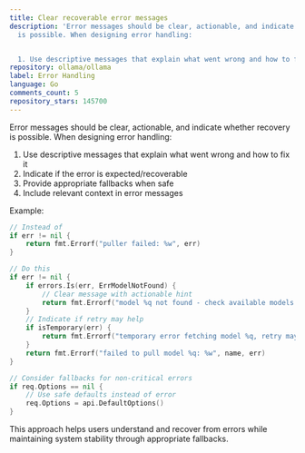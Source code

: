 ```yaml
---
title: Clear recoverable error messages
description: 'Error messages should be clear, actionable, and indicate whether recovery
  is possible. When designing error handling:


  1. Use descriptive messages that explain what went wrong and how to fix it'
repository: ollama/ollama
label: Error Handling
language: Go
comments_count: 5
repository_stars: 145700
---
```


Error messages should be clear, actionable, and indicate whether recovery is possible. When designing error handling:

1. Use descriptive messages that explain what went wrong and how to fix it
2. Indicate if the error is expected/recoverable
3. Provide appropriate fallbacks when safe
4. Include relevant context in error messages

Example:

```go
// Instead of
if err != nil {
    return fmt.Errorf("puller failed: %w", err)
}

// Do this
if err != nil {
    if errors.Is(err, ErrModelNotFound) {
        // Clear message with actionable hint
        return fmt.Errorf("model %q not found - check available models at: https://ollama.com/models", name)
    }
    // Indicate if retry may help
    if isTemporary(err) {
        return fmt.Errorf("temporary error fetching model %q, retry may resolve: %w", name, err)
    }
    return fmt.Errorf("failed to pull model %q: %w", name, err)
}

// Consider fallbacks for non-critical errors
if req.Options == nil {
    // Use safe defaults instead of error
    req.Options = api.DefaultOptions()
}
```

This approach helps users understand and recover from errors while maintaining system stability through appropriate fallbacks.